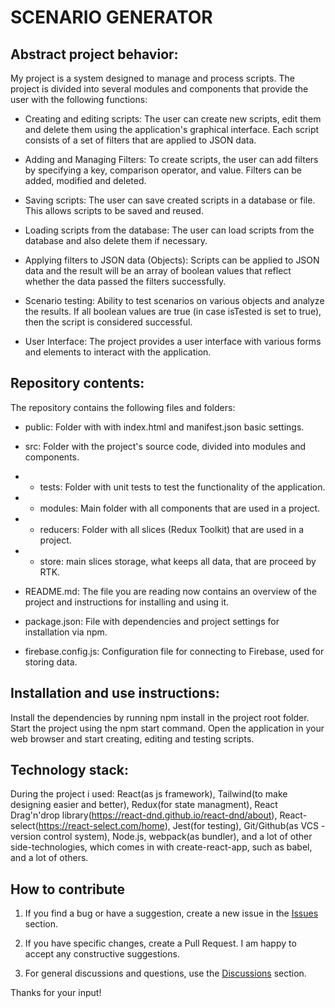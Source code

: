 
# SCENARIO GENERATOR

## Abstract project behavior:

My project is a system designed to manage and process scripts. The project is divided into several modules and components that provide the user with the following functions:

- Creating and editing scripts: The user can create new scripts, edit them and delete them using the application's graphical interface. Each script consists of a set of filters that are applied to JSON data.

- Adding and Managing Filters: To create scripts, the user can add filters by specifying a key, comparison operator, and value. Filters can be added, modified and deleted.

- Saving scripts: The user can save created scripts in a database or file. This allows scripts to be saved and reused.

- Loading scripts from the database: The user can load scripts from the database and also delete them if necessary.

- Applying filters to JSON data (Objects): Scripts can be applied to JSON data and the result will be an array of boolean values that reflect whether the data passed the filters successfully.

- Scenario testing: Ability to test scenarios on various objects and analyze the results. If all boolean values are true (in case isTested is set to true), then the script is considered successful.

- User Interface: The project provides a user interface with various forms and elements to interact with the application.

## Repository contents:

The repository contains the following files and folders:

- public: Folder with with index.html and manifest.json basic settings.

- src: Folder with the project's source code, divided into modules and components.
- - tests: Folder with unit tests to test the functionality of the application.
- - modules: Main folder with all components that are used in a project.
- - reducers: Folder with all slices (Redux Toolkit) that are used in a project. 
- - store: main slices storage, what keeps all data, that are proceed by RTK.
- README.md: The file you are reading now contains an overview of the project and instructions for installing and using it.
- package.json: File with dependencies and project settings for installation via npm.
- firebase.config.js: Configuration file for connecting to Firebase, used for storing data.

## Installation and use instructions:

Install the dependencies by running npm install in the project root folder.
Start the project using the npm start command.
Open the application in your web browser and start creating, editing and testing scripts.

## Technology stack:

During the project i used: React(as js framework), Tailwind(to make designing easier and better), Redux(for state managment), React Drag'n'drop library(https://react-dnd.github.io/react-dnd/about), React-select(https://react-select.com/home), Jest(for testing), Git/Github(as VCS - version control system), Node.js, webpack(as bundler), and a lot of other side-technologies, which comes in with create-react-app, such as babel, and a lot of others.

## How to contribute

1. If you find a bug or have a suggestion, create a new issue in the [Issues](https://github.com/dmitry-lapin/AE-Project/issues) section.

2. If you have specific changes, create a Pull Request. I am happy to accept any constructive suggestions.

3. For general discussions and questions, use the [Discussions](https://github.com/dmitry-lapin/AE-Project/discussions) section.

Thanks for your input!